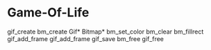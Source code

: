 # Game-Of-Life

gif_create
bm_create
Gif*
Bitmap*
bm_set_color
bm_clear
bm_fillrect
gif_add_frame
gif_add_frame
gif_save
bm_free
gif_free